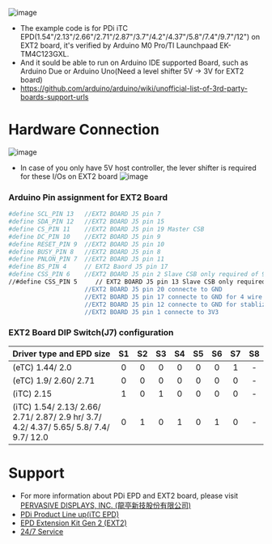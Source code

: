  ![image](https://github.com/Hardy-PDi/ePaper_PervasiveDisplays/blob/master/e-paper-displays-low-temperature-PDI033-768x487.png)
 
 * The example code is for PDi iTC EPD(1.54"/2.13"/2.66"/2.71"/2.87"/3.7"/4.2"/4.37"/5.8"/7.4"/9.7"/12") on EXT2 board, it's verified by Arduino M0 Pro/TI Launchpaad EK-TM4C123GXL.
 * And it sould be able to run on Arduino IDE supported Board, such as Arduino Due or Arduino Uno(Need a level shifter 5V -> 3V for EXT2 board)
 *  https://github.com/arduino/arduino/wiki/unofficial-list-of-3rd-party-boards-support-urls

 #  Hardware Connection
 ![image](https://github.com/Hardy-PDi/ePaper_PervasiveDisplays/blob/master/arduino_w_EXT2.jpg)
 * In case of you only have 5V host controller, the lever shifter is required for these I/Os on EXT2 board
 ![image](https://github.com/Hardy-PDi/ePaper_PervasiveDisplays/blob/master/3_5V_LevelShifter.png)
  
 ### Arduino Pin assignment for EXT2 Board
 ```bash
#define SCL_PIN 13   //EXT2 BOARD J5 pin 7
#define SDA_PIN 12   //EXT2 BOARD J5 pin 15
#define CS_PIN 11    //EXT2 BOARD J5 pin 19 Master CSB
#define DC_PIN 10    //EXT2 BOARD J5 pin 9
#define RESET_PIN 9  //EXT2 BOARD J5 pin 10
#define BUSY_PIN 8   //EXT2 BOARD J5 pin 8
#define PNLON_PIN 7  //EXT2 BOARD J5 pin 11
#define BS_PIN 4     // EXT2 Baord J5 pin 17
#define CSS_PIN 6    //EXT2 BOARD J5 pin 2 Slave CSB only required of 9.7"/12" with one 24pin FPC operation
//#define CSS_PIN 5     // EXT2 BOARD J5 pin 13 Slave CSB only required of 9.7/12" with 34pin FFC bridge board(2FPC design) operation
                      //EXT2 BOARD J5 pin 20 connecte to GND
                      //EXT2 BOARD J5 pin 17 connecte to GND for 4 wire SPI
                      //EXT2 BOARD J5 pin 12 connecte to GND for stablize/off the discharge circuit
                      //EXT2 BOARD J5 pin 1 connecte to 3V3 
 ```
 
 ### EXT2 Board DIP Switch(J7) configuration
 
| Driver type and EPD size | S1 | S2 | S3 | S4 | S5 | S6 | S7 | S8 |
| :--- | :---: | :---: | :---: | :---: | :---: | :---: | :---: | :---: |
| (eTC) 1.44/ 2.0 | 0 | 0 | 0 | 0 | 0 | 0 | 1 | - |
| (eTC) 1.9/ 2.60/ 2.71 | 0 | 0 | 0 | 0 | 0 | 0 | 0 | - |
| (iTC) 2.15 | 1 | 0 | 1 | 0 | 0 | 0 | 0 | - |
| (iTC) 1.54/ 2.13/ 2.66/ 2.71/ 2.87/ 2.9 hr/ 3.7/ 4.2/ 4.37/ 5.65/ 5.8/ 7.4/ 9.7/ 12.0 | 0 | 1 | 0 | 1 | 0 | 1 | 0 | - |

 #  Support
 *  For more information about PDi EPD and EXT2 board, please visit [PERVASIVE DISPLAYS, INC. (龍亭新技股份有限公司)](http://www.pervasivedisplays.com/)
 *  [PDi Product Line up(iTC EPD)](https://www.pervasivedisplays.com/products/?_sft_etc_itc=itc)
 *  [EPD Extension Kit Gen 2 (EXT2)](https://www.pervasivedisplays.com/product/epd-extension-kit-gen-2-ext2/)
 *  [24/7 Service](https://www.pervasivedisplays.com/technical-support/)
